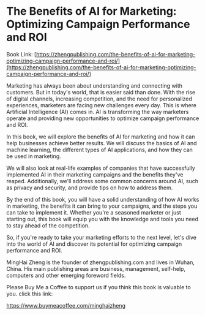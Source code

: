 # The Benefits of AI for Marketing: Optimizing Campaign Performance and ROI

Book Link: [https://zhengpublishing.com/the-benefits-of-ai-for-marketing-optimizing-campaign-performance-and-roi/](https://zhengpublishing.com/the-benefits-of-ai-for-marketing-optimizing-campaign-performance-and-roi/)

Marketing has always been about understanding and connecting with customers. But in today's world, that is easier said than done. With the rise of digital channels, increasing competition, and the need for personalized experiences, marketers are facing new challenges every day. This is where Artificial Intelligence (AI) comes in. AI is transforming the way marketers operate and providing new opportunities to optimize campaign performance and ROI.

In this book, we will explore the benefits of AI for marketing and how it can help businesses achieve better results. We will discuss the basics of AI and machine learning, the different types of AI applications, and how they can be used in marketing.

We will also look at real-life examples of companies that have successfully implemented AI in their marketing campaigns and the benefits they've reaped. Additionally, we'll address some common concerns around AI, such as privacy and security, and provide tips on how to address them.

By the end of this book, you will have a solid understanding of how AI works in marketing, the benefits it can bring to your campaigns, and the steps you can take to implement it. Whether you're a seasoned marketer or just starting out, this book will equip you with the knowledge and tools you need to stay ahead of the competition.

So, if you're ready to take your marketing efforts to the next level, let's dive into the world of AI and discover its potential for optimizing campaign performance and ROI.

MingHai Zheng is the founder of zhengpublishing.com and lives in Wuhan, China. His main publishing areas are business, management, self-help, computers and other emerging foreword fields.

Please Buy Me a Coffee to support us if you think this book is valuable to you. click this link:

https://www.buymeacoffee.com/minghaizheng
